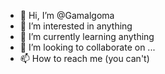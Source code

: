 - 👋 Hi, I’m @Gamalgoma
- 👀 I’m interested in anything
- 🌱 I’m currently learning anything
- 💞️ I’m looking to collaborate on ...
- 📫 How to reach me (you can't)

<!---
Gamalgoma/Gamalgoma is a ✨ special ✨ repository because its `README.md` (this file) appears on your GitHub profile.
You can click the Preview link to take a look at your changes.
--->
